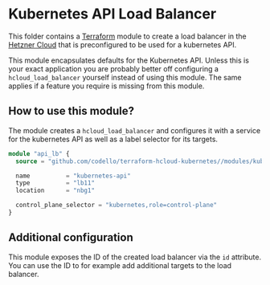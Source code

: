 # Kubernetes API Load Balancer
This folder contains a [Terraform](https://www.terraform.io/) module to create a load balancer in the
[Hetzner Cloud](https://www.hetzner.com/cloud) that is preconfigured to be used for a kubernetes API.

This module encapsulates defaults for the Kubernetes API. Unless this is your exact application you are probably better
off configuring a `hcloud_load_balancer` yourself instead of using this module. The same applies if a feature you
require is missing from this module.

## How to use this module?
The module creates a `hcloud_load_balancer` and configures it with a service for the kubernetes API as well as a label
selector for its targets.

```terraform
module "api_lb" {
  source = "github.com/codello/terraform-hcloud-kubernetes//modules/kube-api-lb?ref=v0.1.0"

  name          = "kubernetes-api"
  type          = "lb11"
  location      = "nbg1"

  control_plane_selector = "kubernetes,role=control-plane"
}
```

## Additional configuration
This module exposes the ID of the created load balancer via the `id` attribute. You can use the ID to for example add
additional targets to the load balancer.
